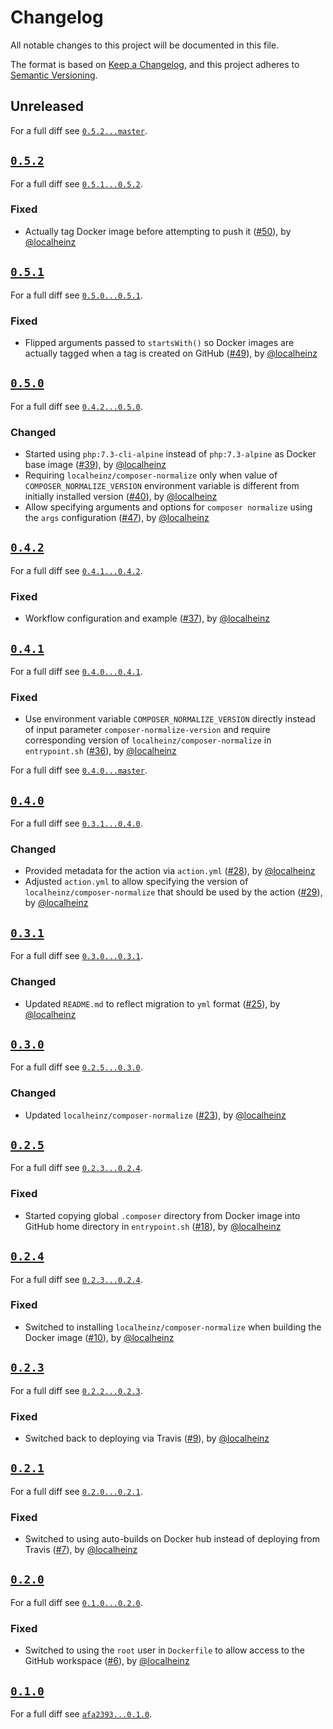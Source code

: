 # Changelog

All notable changes to this project will be documented in this file.

The format is based on [Keep a Changelog](https://keepachangelog.com/en/1.0.0/), and this project adheres to [Semantic Versioning](https://semver.org/spec/v2.0.0.html).

## Unreleased

For a full diff see [`0.5.2...master`](https://github.com/localheinz/composer-normalize-action/compare/0.5.2...master).

## [`0.5.2`](https://github.com/localheinz/composer-normalize-action/releases/tag/0.5.2)

For a full diff see [`0.5.1...0.5.2`](https://github.com/localheinz/composer-normalize-action/compare/0.5.1...0.5.2).

### Fixed

* Actually tag Docker image before attempting to push it ([#50](https://github.com/localheinz/composer-normalize-action/pull/50)), by [@localheinz](https://github.com/localheinz)

## [`0.5.1`](https://github.com/localheinz/composer-normalize-action/releases/tag/0.5.1)

For a full diff see [`0.5.0...0.5.1`](https://github.com/localheinz/composer-normalize-action/compare/0.5.0...0.5.1).

### Fixed

* Flipped arguments passed to `startsWith()` so Docker images are actually tagged when a tag is created on GitHub ([#49](https://github.com/localheinz/composer-normalize-action/pull/49)), by [@localheinz](https://github.com/localheinz)

## [`0.5.0`](https://github.com/localheinz/composer-normalize-action/releases/tag/0.5.0)

For a full diff see [`0.4.2...0.5.0`](https://github.com/localheinz/composer-normalize-action/compare/0.4.2...0.5.0).

### Changed

* Started using `php:7.3-cli-alpine` instead of `php:7.3-alpine` as Docker base image ([#39](https://github.com/localheinz/composer-normalize-action/pull/39)), by [@localheinz](https://github.com/localheinz)
* Requiring `localheinz/composer-normalize` only when value of `COMPOSER_NORMALIZE_VERSION` environment variable is different from initially installed version ([#40](https://github.com/localheinz/composer-normalize-action/pull/40)), by [@localheinz](https://github.com/localheinz)
* Allow specifying arguments and options for `composer normalize` using the `args` configuration ([#47](https://github.com/localheinz/composer-normalize-action/pull/47)), by [@localheinz](https://github.com/localheinz)

## [`0.4.2`](https://github.com/localheinz/composer-normalize-action/releases/tag/0.4.2)

For a full diff see [`0.4.1...0.4.2`](https://github.com/localheinz/composer-normalize-action/compare/0.4.1...0.4.2).

### Fixed

* Workflow configuration and example ([#37](https://github.com/localheinz/composer-normalize-action/pull/37)), by [@localheinz](https://github.com/localheinz)

## [`0.4.1`](https://github.com/localheinz/composer-normalize-action/releases/tag/0.4.1)

For a full diff see [`0.4.0...0.4.1`](https://github.com/localheinz/composer-normalize-action/compare/0.4.0...0.4.1).

### Fixed

* Use environment variable `COMPOSER_NORMALIZE_VERSION` directly instead of input parameter `composer-normalize-version` and require corresponding version of `localheinz/composer-normalize` in `entrypoint.sh` ([#36](https://github.com/localheinz/composer-normalize-action/pull/36)), by [@localheinz](https://github.com/localheinz)

For a full diff see [`0.4.0...master`](https://github.com/localheinz/composer-normalize-action/compare/0.4.0...master).

## [`0.4.0`](https://github.com/localheinz/composer-normalize-action/releases/tag/0.4.0)

For a full diff see [`0.3.1...0.4.0`](https://github.com/localheinz/composer-normalize-action/compare/0.3.1...0.4.0).

### Changed

* Provided metadata for the action via `action.yml` ([#28](https://github.com/localheinz/composer-normalize-action/pull/28)), by [@localheinz](https://github.com/localheinz)
* Adjusted `action.yml` to allow specifying the version of `localheinz/composer-normalize` that should be used by the action ([#29](https://github.com/localheinz/composer-normalize-action/pull/29)), by [@localheinz](https://github.com/localheinz)

## [`0.3.1`](https://github.com/localheinz/composer-normalize-action/releases/tag/0.3.1)

For a full diff see [`0.3.0...0.3.1`](https://github.com/localheinz/composer-normalize-action/compare/0.3.0...0.3.1).

### Changed

* Updated `README.md` to reflect migration to `yml` format ([#25](https://github.com/localheinz/composer-normalize-action/pull/25)), by [@localheinz](https://github.com/localheinz)

## [`0.3.0`](https://github.com/localheinz/composer-normalize-action/releases/tag/0.3.0)

For a full diff see [`0.2.5...0.3.0`](https://github.com/localheinz/composer-normalize-action/compare/0.2.5...0.3.0).

### Changed

* Updated `localheinz/composer-normalize` ([#23](https://github.com/localheinz/composer-normalize-action/pull/23)), by [@localheinz](https://github.com/localheinz)

## [`0.2.5`](https://github.com/localheinz/composer-normalize-action/releases/tag/0.2.5)

For a full diff see [`0.2.3...0.2.4`](https://github.com/localheinz/composer-normalize-action/compare/0.2.4...0.2.5).

### Fixed

* Started copying global `.composer` directory from Docker image into GitHub home directory in `entrypoint.sh` ([#18](https://github.com/localheinz/composer-normalize-action/pull/18)), by [@localheinz](https://github.com/localheinz)

## [`0.2.4`](https://github.com/localheinz/composer-normalize-action/releases/tag/0.2.4)

For a full diff see [`0.2.3...0.2.4`](https://github.com/localheinz/composer-normalize-action/compare/0.2.3...0.2.4).

### Fixed

* Switched to installing `localheinz/composer-normalize` when building the Docker image ([#10](https://github.com/localheinz/composer-normalize-action/pull/10)), by [@localheinz](https://github.com/localheinz)

## [`0.2.3`](https://github.com/localheinz/composer-normalize-action/releases/tag/0.2.3)

For a full diff see [`0.2.2...0.2.3`](https://github.com/localheinz/composer-normalize-action/compare/0.2.2...0.2.3).

### Fixed

* Switched back to deploying via Travis ([#9](https://github.com/localheinz/composer-normalize-action/pull/9)), by [@localheinz](https://github.com/localheinz)

## [`0.2.1`](https://github.com/localheinz/composer-normalize-action/releases/tag/0.2.1)

For a full diff see [`0.2.0...0.2.1`](https://github.com/localheinz/composer-normalize-action/compare/0.2.0...0.2.1).

### Fixed

* Switched to using auto-builds on Docker hub instead of deploying from Travis ([#7](https://github.com/localheinz/composer-normalize-action/pull/7)), by [@localheinz](https://github.com/localheinz)

## [`0.2.0`](https://github.com/localheinz/composer-normalize-action/releases/tag/0.2.0)

For a full diff see [`0.1.0...0.2.0`](https://github.com/localheinz/composer-normalize-action/compare/0.1.0...0.2.0).

### Fixed

* Switched to using the `root` user in `Dockerfile` to allow access to the GitHub workspace ([#6](https://github.com/localheinz/composer-normalize-action/pull/6)), by [@localheinz](https://github.com/localheinz)

## [`0.1.0`](https://github.com/localheinz/composer-normalize-action/releases/tag/0.1.0)

For a full diff see [`afa2393...0.1.0`](https://github.com/localheinz/composer-normalize-action/compare/afa2393...0.1.0).

